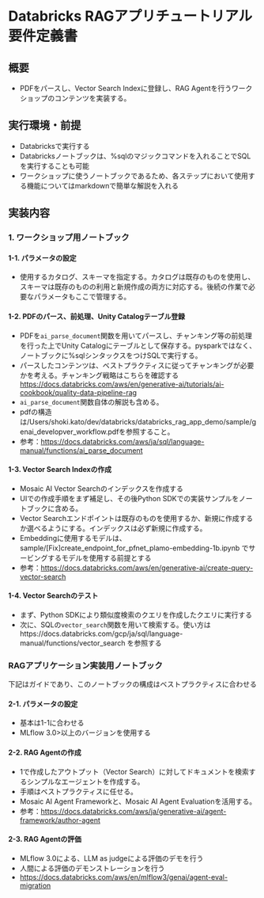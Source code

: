 # Databricks RAGアプリチュートリアル　要件定義書

## 概要

- PDFをパースし、Vector Search Indexに登録し、RAG Agentを行うワークショップのコンテンツを実装する。

## 実行環境・前提

- Databricksで実行する
- Databricksノートブックは、%sqlのマジックコマンドを入れることでSQLを実行することも可能
- ワークショップに使うノートブックであるため、各ステップにおいて使用する機能についてはmarkdownで簡単な解説を入れる

## 実装内容

### 1. ワークショップ用ノートブック

#### 1-1. パラメータの設定

- 使用するカタログ、スキーマを指定する。カタログは既存のものを使用し、スキーマは既存のものの利用と新規作成の両方に対応する。後続の作業で必要なパラメータもここで管理する。

#### 1-2. PDFのパース、前処理、Unity Catalogテーブル登録


- PDFを`ai_parse_document`関数を用いてパースし、チャンキング等の前処理を行った上でUnity Catalogにテーブルとして保存する。pysparkではなく、ノートブックに%sqlシンタックスをつけSQLで実行する。
- パースしたコンテンツは、ベストプラクティスに従ってチャンキングが必要かを考える。チャンキング戦略はこちらを確認する https://docs.databricks.com/aws/en/generative-ai/tutorials/ai-cookbook/quality-data-pipeline-rag
- `ai_parse_document`関数自体の解説も含める。
- pdfの構造は/Users/shoki.kato/dev/databricks/databricks_rag_app_demo/sample/genai_developver_workflow.pdfを参照すること。
- 参考：https://docs.databricks.com/aws/ja/sql/language-manual/functions/ai_parse_document

#### 1-3. Vector Search Indexの作成

- Mosaic AI Vector Searchのインデックスを作成する
- UIでの作成手順をまず補足し、その後Python SDKでの実装サンプルをノートブックに含める。
- Vector Searchエンドポイントは既存のものを使用するか、新規に作成するか選べるようにする。インデックスは必ず新規に作成する。
- Embeddingに使用するモデルは、sample/[Fix]create_endpoint_for_pfnet_plamo-embedding-1b.ipynb でサービングするモデルを使用する前提とする
- 参考：https://docs.databricks.com/aws/en/generative-ai/create-query-vector-search

#### 1-4. Vector Searchのテスト

- まず、Python SDKにより類似度検索のクエリを作成したクエリに実行する
- 次に、SQLの`vector_search`関数を用いて検索する。使い方はhttps://docs.databricks.com/gcp/ja/sql/language-manual/functions/vector_search を参照する

### RAGアプリケーション実装用ノートブック

下記はガイドであり、このノートブックの構成はベストプラクティスに合わせる

#### 2-1. パラメータの設定

- 基本は1-1に合わせる
- MLflow 3.0>以上のバージョンを使用する

#### 2-2. RAG Agentの作成
- 1で作成したアウトプット（Vector Search）に対してドキュメントを検索するシンプルなエージェントを作成する。
- 手順はベストプラクティスに任せる。
- Mosaic AI Agent Frameworkと、Mosaic AI Agent Evaluationを活用する。
- 参考：https://docs.databricks.com/aws/ja/generative-ai/agent-framework/author-agent

#### 2-3. RAG Agentの評価

- MLflow 3.0による、LLM as judgeによる評価のデモを行う
- 人間による評価のデモンストレーションを行う
- https://docs.databricks.com/aws/en/mlflow3/genai/agent-eval-migration


